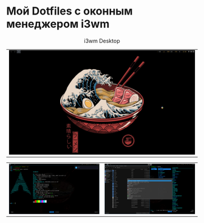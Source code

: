 # Мой Dotfiles с оконным менеджером i3wm

<div align="center"><table><tr>i3wm Desktop</tr><tr><td>
<img src="screenshot_i3wm_1.png"/></td></tr></table></div>

<div align="center"><table><tr></tr><tr><td>
<img src="screenshot_i3wm_2.png"/></td><td>
<img src="screenshot_i3wm_3.png"/></td><tr></table></div>

